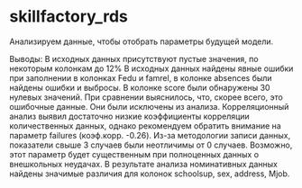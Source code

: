 # skillfactory_rds

Анализируем данные, чтобы отобрать параметры будущей модели.


Выводы:
В исходных данных присутствуют пустые значения, по некоторым колонкам до 12%
В исходных данных найдены явные ошибки при заполнении в колонках Fedu и famrel, в колонке absences были найдены ошибки и выбросы.
В колонке score были обнаружены 30 нулевых значений. При сравнении выяснилось, что, скорее всего, это ошибочные данные. Они были исключены из анализа.
Корреляционный анализ выявил достаточно низкие коэффициенты корреляции количественных данных, однако рекомендуем обратить внимание на параметр failures (коэф.корр. -0.26). Из-за методологии записи данных, показатели свыше 3 случаев были неотличимы от 0 случаев. Возможно, этот параметр будет существенным при полноценных данных о внешкольных неудачах.
В результате анализа номинативных данных найдены значимые различия для колонок schoolsup, sex, address, Mjob.
